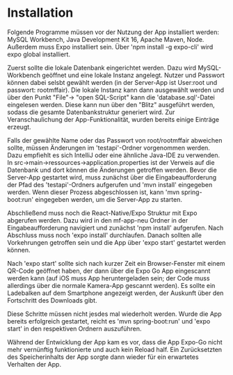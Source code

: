# Installation

Folgende Programme müssen vor der Nutzung der App installiert werden: MySQL Workbench, Java Development Kit 16, Apache Maven, Node. Außerdem muss Expo installiert sein. Über 'npm install -g expo-cli' wird expo global installiert.

Zuerst sollte die lokale Datenbank eingerichtet werden. Dazu wird MySQL-Workbench geöffnet und eine lokale Instanz angelegt. Nutzer und Passwort können dabei selsbt gewählt werden (in der Server-App ist User:root und passwort: rootmffair). Die lokale Instanz kann dann ausgewählt werden und über den Punkt "File"-> "open SQL-Script" kann die 'database.sql'-Datei eingelesen werden. Diese kann nun über den "Blitz" ausgeführt werden, sodass die gesamte Datenbankstruktur generiert wird. Zur Veranschaulichung der App-Funktionalität, wurden bereits einige Einträge erzeugt. 

Falls der gewählte Name oder das Passwort von root/rootmffair abweichen sollte, müssen Änderungen im 'testapi'-Ordner vorgenommen werden. Dazu empfiehlt es sich IntelliJ oder eine ähnliche Java-IDE zu verwenden. In src->main->ressources->application.properties ist der Verweis auf die Datenbank und dort können die Änderungen getroffen werden. Bevor die Server-App gestartet wird, muss zunächst über die Eingabeaufforderung der Pfad des 'testapi'-Ordners aufgerufen und 'mvn install' eingegeben werden. Wenn dieser Prozess abgeschlossen ist, kann 'mvn spring-boot:run' eingegeben werden, um die Server-App zu starten.

Abschließend muss noch die React-Native/Expo Struktur mit Expo abgerufen werden. Dazu wird in den mf-app-neu Ordner in der Eingabeaufforderung navigiert und zunächst 'npm install' aufgerufen. Nach Abschluss muss noch 'expo install' durchlaufen. Danach sollten alle Vorkehrungen getroffen sein und die App über 'expo start' gestartet werden können. 

Nach 'expo start' sollte sich nach kurzer Zeit ein Browser-Fenster mit einem QR-Code geöffnet haben, der dann über die Expo Go App eingescannt werden kann (auf iOS muss App heruntergeladen sein; der Code muss allerdings über die normale Kamera-App gescannt werden). Es sollte ein Ladebalken auf dem Smartphone angezeigt werden, der Auskunft über den Fortschritt des Downloads gibt.

Diese Schritte müssen nicht jesdes mal wiederholt werden. Wurde die App bereits erfolgreich gestartet, reicht es 'mvn spring-boot:run' und 'expo start' in den respektiven Ordnern auszuführen.

Während der Entwicklung der App kam es vor, dass die App Expo-Go nicht mehr vernünftig funktionierte und auch kein Reload half. Ein Zurücksetzten des Speicherinhalts der App sorgte dann wieder für ein erwartetes Verhalten der App.
 

